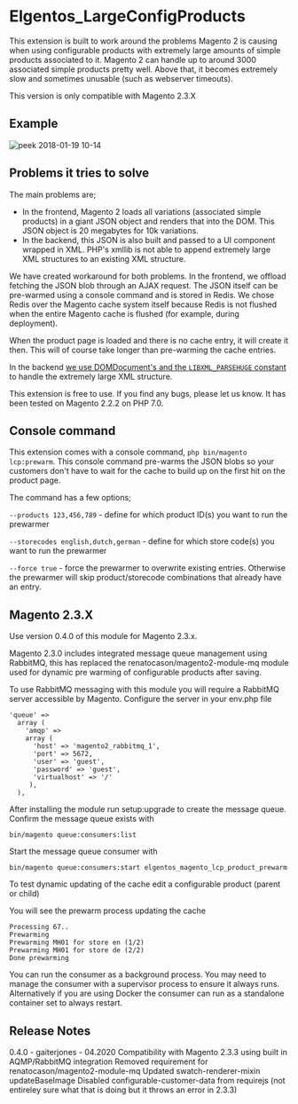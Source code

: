# Elgentos_LargeConfigProducts

This extension is built to work around the problems Magento 2 is causing when using configurable products with extremely large amounts of simple products associated to it. Magento 2 can handle up to around 3000 associated simple products pretty well. Above that, it becomes extremely slow and sometimes unusable (such as webserver timeouts).

This version is only compatible with Magento 2.3.X

## Example

![peek 2018-01-19 10-14](https://user-images.githubusercontent.com/431360/35143386-a84cbd2e-fd01-11e7-9245-f9005aba04ed.gif)

## Problems it tries to solve

The main problems are;
- In the frontend, Magento 2 loads all variations (associated simple products) in a giant JSON object and renders that into the DOM. This JSON object is 20 megabytes for 10k variations.
- In the backend, this JSON is also built and passed to a UI component wrapped in XML. PHP's xmllib is not able to append extremely large XML structures to an existing XML structure.

We have created workaround for both problems. In the frontend, we offload fetching the JSON blob through an AJAX request. The JSON itself can be pre-warmed using a console command and is stored in Redis. We chose Redis over the Magento cache system itself because Redis is not flushed when the entire Magento cache is flushed (for example, during deployment).

When the product page is loaded and there is no cache entry, it will create it then. This will of course take longer than pre-warming the cache entries.

In the backend [we use DOMDocument's and the `LIBXML_PARSEHUGE` constant](https://github.com/elgentos/LargeConfigProducts/blob/0.1.3/View/TemplateEngine/Xhtml/Template.php) to handle the extremely large XML structure.

This extension is free to use. If you find any bugs, please let us know. It has been tested on Magento 2.2.2 on PHP 7.0.

## Console command
This extension comes with a console command, `php bin/magento lcp:prewarm`. This console command pre-warms the JSON blobs so your customers don't have to wait for the cache to build up on the first hit on the product page.

The command has a few options;

`--products 123,456,789` - define for which product ID(s) you want to run the prewarmer

`--storecodes english,dutch,german` - define for which store code(s) you want to run the prewarmer

`--force true` - force the prewarmer to overwrite existing entries. Otherwise the prewarmer will skip product/storecode combinations that already have an entry.

## Magento 2.3.X
Use version 0.4.0 of this module for Magento 2.3.x.

Magento 2.3.0 includes integrated message queue management using RabbitMQ, this has replaced the renatocason/magento2-module-mq module used for dynamic pre warming of configurable products after saving.

To use RabbitMQ messaging with this module you will require a RabbitMQ server accessible by Magento. Configure the server in your env.php file

    'queue' =>
      array (
        'amqp' =>
        array (
          'host' => 'magento2_rabbitmq_1',
          'port' => 5672,
          'user' => 'guest',
          'password' => 'guest',
          'virtualhost' => '/'
         ),
      ),

After installing the module run setup:upgrade to create the message queue. Confirm the message queue exists with

    bin/magento queue:consumers:list

Start the message queue consumer with

    bin/magento queue:consumers:start elgentos_magento_lcp_product_prewarm

To test dynamic updating of the cache edit a configurable product (parent or child)

You will see the prewarm process updating the cache

    Processing 67..
    Prewarming
    Prewarming MH01 for store en (1/2)
    Prewarming MH01 for store de (2/2)
    Done prewarming

You can run the consumer as a background process. You may need to manage the consumer with a supervisor process to ensure it always runs. Alternatively if you are using Docker the consumer can run as a standalone container set to always restart.

## Release Notes
0.4.0 - gaiterjones - 04.2020
Compatibility with Magento 2.3.3 using built in AQMP/RabbitMQ integration
Removed requirement for renatocason/magento2-module-mq
Updated swatch-renderer-mixin updateBaseImage
Disabled configurable-customer-data from requirejs (not entireley sure what that is doing but it throws an error in 2.3.3)
